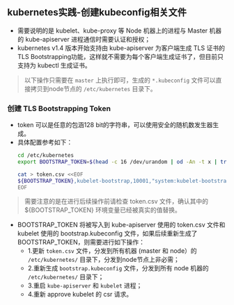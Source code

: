 ## kubernetes实践-创建kubeconfig相关文件
- 需要说明的是 kubelet、kube-proxy 等 Node 机器上的进程与 Master 机器的 kube-apiserver 进程通信时需要认证和授权；
- kubernetes v1.4 版本开始支持由 kube-apiserver 为客户端生成 TLS 证书的 TLS Bootstrapping功能，这样就不需要为每个客户端生成证书了，但目前只支持为 kubectl 生成证书。
> 以下操作只需要在 `master` 上执行即可，生成的 `*.kubeconfig` 文件可以直接拷贝到node节点的 `/etc/kubernetes` 目录下。

### 创建 TLS Bootstrapping Token
- token 可以是任意的包涵128 bit的字符串，可以使用安全的随机数发生器生成。
- 具体配置参考如下：
  ``` bash
  cd /etc/kubernetes
  export BOOTSTRAP_TOKEN=$(head -c 16 /dev/urandom | od -An -t x | tr -d ' ')
  
  cat > token.csv <<EOF
  ${BOOTSTRAP_TOKEN},kubelet-bootstrap,10001,"system:kubelet-bootstrap"
  EOF
  ```
> 需要注意的是在进行后续操作前请检查 token.csv 文件，确认其中的 ${BOOTSTRAP_TOKEN} 环境变量已经被真实的值替换。
- BOOTSTRAP_TOKEN 将被写入到 kube-apiserver 使用的 token.csv 文件和 kubelet 使用的 bootstrap.kubeconfig 文件，如果后续重新生成了 BOOTSTRAP_TOKEN，则需要进行如下操作：
  * 1.更新 `token.csv` 文件，分发到所有机器 (master 和 node）的 `/etc/kubernetes/` 目录下，分发到node节点上非必需；
  * 2.重新生成 `bootstrap.kubeconfig` 文件，分发到所有 node 机器的 `/etc/kubernetes/` 目录下；
  * 3.重启 `kube-apiserver` 和 `kubelet` 进程；
  * 4.重新 approve kubelet 的 csr 请求。


  

